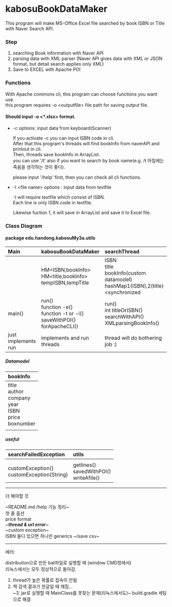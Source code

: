# kabosuBookDataMaker 

This program will make MS-Office Excel file searched by book ISBN or Title with Naver Search API.


### Step

1. searching Book information with Naver API  
2. parsing data with XML parser (Naver API gives data with XML or JSON format, but detail search applies only XML)  
3. Save to EXCEL with Apache POI  


### Functions

With Apache commons cli, this program can choose functions you want use.  
this program requires -o \<outputfile> file path for saving output file.  
#### Should input -o \<\*.xlsx> format.


* -c options: input data from keyboard(Scanner) 

	If you activate -c you can input ISBN code in cli.   
	After that this program's threads will find bookInfo from naverAPI and printout in cli.  
	Then, threads save bookInfo in ArrayList.	
	you can use '/t' also if you want to search by book name(e.g. /t 아침에는 죽음을 생각하는 것이 좋다).  
	
	please input '/help' first, then you can check all cli functions. 


* -I \<file name> options : input data from textfile

	-I will require textfile which consist of ISBN.  
	Each line is only ISBN code in textfile.  

	Likewise fuction 1, it will save in ArrayList and save it to Excel file.  


### Class Diagram

#### package edu.handong.kabosuMy3a.utils

|Main|kabosuBookDataMaker|searchThread|
|:---|:---|:---
||HM\<ISBN,bookInfo><br>HM\<title,bookInfo><br>tempISBN,tempTitle<br>|ISBN<br>title<br>bookInfo(custom datamodel)<br>hashMap1(ISBN),2(title)\<synchronized|
|main()|run()<br>function -e()<br>function -t or -i()<br>saveWithPOI()<br>forApacheCLI()|run()<br>int titleOrISBN()<br>searchWithAPI()<br>XMLparsingBookInfo()|
|just implements run|implements and run threads|thread will do bothering job :)|

##### Datamodel
|bookInfo|
|:---
|title<br>author<br>company<br>year<br>ISBN<br>price<br>boxnumber<br>|
||

##### useful
|searchFailedException|utils|
|:---|:----
|||
|customException()<br>customException(String)|getlines()<br>savedWithPOI()<br>writeAfile()|

---
더 해야할 것

~README.md /help 기능 정리~  
첫 줄 옵션  
price format  
~***thread & url error***~  
~custom exception~  
ISBN 둘다 있으면 하나만 
generics
~/save csv~

---
에러:

distribuiton으로 만든 bat파일로 실행할 때 (window CMD창에서)  
리눅스에서는 모두 정상적으로 돌아감.  


1. thread가 높은 확률로 접속이 안됨  
2. 책 검색 결과가 한글일 때 깨짐...  
~3. jar로 실행할 때 MainClass를 못찾는 문제(리눅스에서도)~ build.gradle 세팅으로 해결
 
